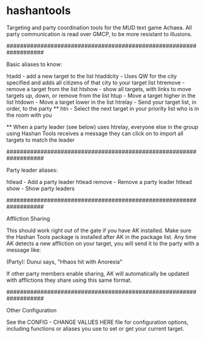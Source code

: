 # hashantools
Targeting and party coordination tools for the MUD text game Achaea. All party communication is read over GMCP, to be more resistant to illusions.

###################################################################

Basic aliases to know:

htadd <person> - add a new target to the list
htaddcity <city> - Uses QW for the city specified and adds all citizens of that city to your target list
htremove <person> - remove a target from the list
htshow - show all targets, with links to move targets up, down, or remove from the list
htup <person> - Move a target higher in the list
htdown <person> - Move a target lower in the list
htrelay - Send your target list, in order, to the party **
htn - Select the next target in your priority list who is in the room with you
  
** When a party leader (see below) uses htrelay, everyone else in the group using Hashan Tools receives a message they can click on to import all targets to match the leader
  
###################################################################

Party leader aliases:
  
htlead <person> - Add a party leader
htlead remove <person> - Remove a party leader
htlead show - Show party leaders
  
###################################################################
  
Affliction Sharing

This should work right out of the gate if you have AK installed. Make sure the Hashan Tools package is installed after AK in the package list. Any time AK detects a new affliction on your target, you will send it to the party with a message like:

(Party): Dunui says, "Hhaos hit with Anorexia"
  
If other party members enable sharing, AK will automatically be updated with afflictions they share using this same format.
  
###################################################################
  
Other Configuration

See the CONFIG - CHANGE VALUES HERE file for configuration options, including functions or aliases you use to set or get your current target.
